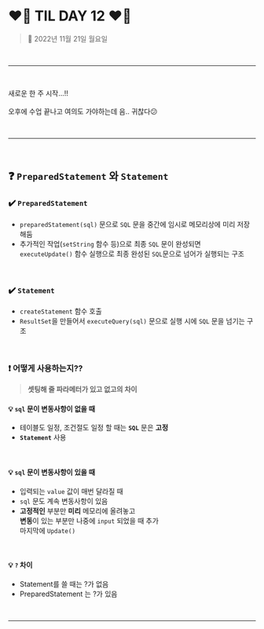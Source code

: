 # ❤️‍🔥 **TIL DAY 12** ❤️‍🔥

> 📆 2022년 11월 21일 월요일

<br>

---

<br>

새로운 한 주 시작...!! <br>
<br>
오후에 수업 끝나고 여의도 가야하는데 음.. 귀찮다😕 <br>

<br>

---

<br>

## ❓ `PreparedStatement` 와 `Statement`

### ✔️ `PreparedStatement`

- `preparedStatement(sql)` 문으로 `SQL` 문을 중간에 임시로 메모리상에 미리 저장해둠
- 추가적인 작업(`setString` 함수 등)으로 최종 `SQL` 문이 완성되면 <br>
`executeUpdate()` 함수 실행으로 최종 완성된 `SQL`문으로 넘어가 실행되는 구조

<br>

### ✔️ `Statement`

- `createStatement` 함수 호출
- `ResultSet`을 만들어서 `executeQuery(sql)` 문으로 실행 시에 `SQL` 문을 넘기는 구조

<br>

### ❗️ 어떻게 사용하는지??

> **셋팅해 줄 파라메터가 있고 없고의 차이**

#### 💡 `sql` 문이 변동사항이 없을 때

- 테이블도 일정, 조건절도 일정 할 때는 **`SQL`** 문은 **고정**
- **`Statement`** 사용

<br>

#### 💡 `sql` 문이 변동사항이 있을 때

- 입력되는 `value` 값이 매번 달라질 때
- `sql` 문도 계속 변동사항이 있음
- **고정적인** 부분만 **미리** 메모리에 올려놓고 <br>
**변동**이 있는 부분만 나중에 `input` 되었을 때 추가 <br>
마지막에 `Update()`

<br>

#### 💡 `?` 차이

- Statement를 쓸 때는 ?가 없음
- PreparedStatement 는 ?가 있음

<br>

---

<br>

<!--END-->